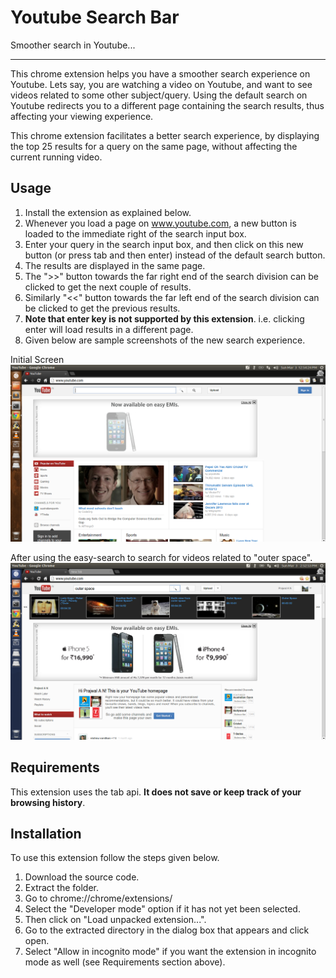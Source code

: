 Youtube Search Bar
=======
Smoother search in Youtube...

---
This chrome extension helps you have a smoother search experience on Youtube. Lets say, you are watching a video on Youtube,
and want to see videos related to some other subject/query. Using the default search on Youtube redirects you to a different
page containing the search results, thus affecting your viewing experience. 

This chrome extension facilitates a better search experience, by displaying the top 25 results for a query on the same page,
without affecting the current running video.


Usage
-----
1. Install the extension as explained below.
2. Whenever you load a page on www.youtube.com, a new button is loaded to the immediate right of the search input box.
3. Enter your query in the search input box, and then click on this new button (or press tab and then enter) instead of the 
default search button.
4. The results are displayed in the same page.
5. The ">>" button towards the far right end of the search division can be clicked to get the next couple of results.
6. Similarly "<<" button towards the far left end of the search division can be clicked to get the previous results.
7. **Note that enter key is not supported by this extension**. i.e. clicking enter will load results in a different page.
8. Given below are sample screenshots of the new search experience.

Initial Screen
![Alt text](sample-init.png "Initial screen")

After using the easy-search to search for videos related to "outer space".
![Alt text](sample-search.png "After using the easy-search")

Requirements
------------
This extension uses the tab api. **It does not save or keep track of your browsing history**.

Installation
------------
To use this extension follow the steps given below.

1. Download the source code.
2. Extract the folder.
3. Go to chrome://chrome/extensions/
4. Select the "Developer mode" option if it has not yet been selected.
5. Then click on "Load unpacked extension...".
6. Go to the extracted directory in the dialog box that appears and click open.
7. Select "Allow in incognito mode" if you want the extension in incognito mode as well (see Requirements section above).
